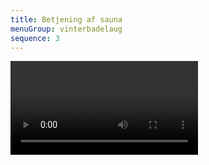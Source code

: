 ```yaml
---
title: Betjening af sauna
menuGroup: vinterbadelaug
sequence: 3
---
```

<Video src="betjening-af-sauna.mp4" title="Betjening af sauna" />
